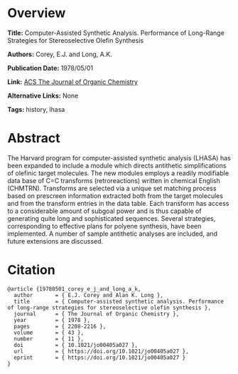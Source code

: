 # Overview
**Title:**
Computer-Assisted Synthetic Analysis. Performance of Long-Range Strategies for Stereoselective Olefin Synthesis

**Authors:**
Corey, E.J. and Long, A.K.

**Publication Date:**
1978/05/01

**Link:**
[ACS The Journal of Organic Chemistry](https://pubs.acs.org/doi/10.1021/jo00405a027)

**Alternative Links:**
None

**Tags:**
history, lhasa


# Abstract
The Harvard program for computer-assisted synthetic analysis (LHASA) has been expanded to include a module which directs antithetic simplifications of olefinic target molecules.
The new modules employs a readily modifiable data base of C=C transforms (retroreactions) written in chemical English (CHMTRN).
Transforms are selected via a unique set matching process based on prescreen information extracted both from the target molecules and from the transform entries in the data table.
Each transform has access to a considerable amount of subgoal power and is thus capable of generating quite long and sophisticated sequences.
Several strategies, corresponding to effective plans for polyene synthesis, have been implemented.
A number of sample antithetic analyses are included, and future extensions are discussed.


# Citation
```
@article {19780501_corey_e_j_and_long_a_k,
  author       = { E.J. Corey and Alan K. Long },
  title        = { Computer-assisted synthetic analysis. Performance of long-range strategies for stereoselective olefin synthesis },
  journal      = { The Journal of Organic Chemistry },
  year         = { 1978 },
  pages        = { 2208-2216 },
  volume       = { 43 },
  number       = { 11 },
  doi          = { 10.1021/jo00405a027 },
  url          = { https://doi.org/10.1021/jo00405a027 },
  eprint       = { https://doi.org/10.1021/jo00405a027 }
}
```
